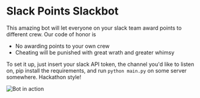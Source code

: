 # Slack Points Slackbot

This amazing bot will let everyone on your slack team award points to different crew. Our code of honor is

  - No awarding points to your own crew
  - Cheating will be punished with great wrath and greater whimsy
 
To set it up, just insert your slack API token, the channel you'd like to listen on, pip install the requirements, and run `python main.py` on some server somewhere. Hackathon style!


![Bot in action][slack]


[slack]: https://files.slack.com/files-pri/T029GG40X-F0Q6DDGN7/pasted_image_at_2016_03_03_01_48_pm.png?pub_secret=83fd31bc54
